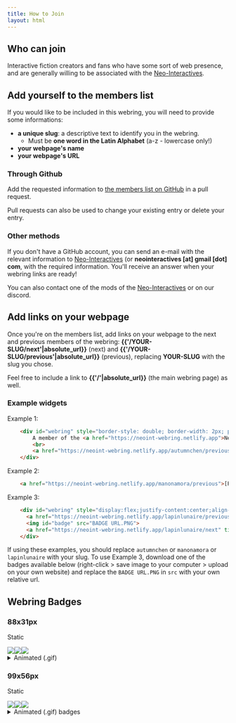 ```yaml
---
title: How to Join
layout: html
---
```


## Who can join

Interactive fiction creators and fans who have some sort of web presence, and are generally willing to be associated with the [Neo-Interactives](https://neointeractives.tumblr.com).

## Add yourself to the members list

If you would like to be included in this webring, you will need to provide some informations:

- <b>a unique slug</b>: a descriptive text to identify you in the webring. 
  - Must be <b>one word in the Latin Alphabet</b> (a-z - lowercase only!)
- <b>your webpage's name</b>
- <b>your webpage's URL</b>

### Through Github

Add the requested information to <a href="{{site.github_repo_url}}/blob/main/_data/members.csv">the members list on GitHub</a> in a pull request.<br>

Pull requests can also be used to change your existing entry or delete your entry.

### Other methods

If you don't have a GitHub account, you can send an e-mail with the relevant information to <a href="mailto:neointeractives@gmail.com">Neo-Interactives</a> (or <b>neointeractives [at] gmail [dot] com</b>, with the required information. You'll receive an answer when your webring links are ready!

You can also contact one of the mods of the <a href="https://neointeractives.tumblr.com">Neo-Interactives</a> or on our discord.


## Add links on your webpage

Once you're on the members list, add links on your webpage to the next and previous members of the webring: **{{'/YOUR-SLUG/next'|absolute_url}}** (next) and **{{'/YOUR-SLUG/previous'|absolute_url}}** (previous), replacing **YOUR-SLUG** with the slug you chose.

Feel free to include a link to **{{'/'|absolute_url}}** (the main webring page) as well.

### Example widgets

Example 1:

```html
    <div id="webring" style="border-style: double; border-width: 2px; padding: 0.5em; max-width: 400px; text-align: center;">
        A member of the <a href="https://neoint-webring.netlify.app">Neo-Interactives Webring</a>
        <br>
        <a href="https://neoint-webring.netlify.app/autumnchen/previous">Previous</a> - <a href="https://neoint-webring.netlify.app/autumnchen/next">Next</a>
    </div>
```

Example 2:

```html
    <a href="https://neoint-webring.netlify.app/manonamora/previous">[Previous]</a> - <a href="https://neoint-webring.netlify.app/">[All]</a> - <a href="https://neoint-webring.netlify.app/manonamora/next">[Next]</a>
```

Example 3:

```html
    <div id="webring" style="display:flex;justify-content:center;align-content:center;">
      <a href="https://neoint-webring.netlify.app/lapinlunaire/previous" title="Previous Webring Member">◄</a>
      <img id="badge" src="BADGE URL.PNG">
      <a href="https://neoint-webring.netlify.app/lapinlunaire/next" title="Next Webring Member">►</a>
    </div>
```

If using these examples, you should replace `autumnchen` or `manonamora` or `lapinlunaire` with your slug. To use Example 3, download one of the badges available below (right-click > save image to your computer > upload on your own website) and replace the `BADGE URL.PNG` in `src` with your own relative url.

## Webring Badges

### 88x31px
Static
<div class="badges"><img src="assets/88x31/88x31 NIStamp1.jpg"><img src="assets/88x31/88x31 NIStamp2.jpg"><img src="assets/88x31/88x31 NIStamp3.jpg"></div>

<details><summary>Animated (.gif)</summary>
    <img src="assets/88x31/88x31 NIStampGif1.gif"><img src="assets/88x31/88x31 NIStampGif2.gif"><img src="assets/88x31/88x31 NIStampGif3.gif">
</details>

### 99x56px

Static
<div class="badges"><img src="assets/n-i stamp1.png"><img src="assets/n-i stamp2.png"><img src="assets/n-i stamp 3.png"></div>

<details><summary>Animated (.gif) badges</summary>
    <img src="assets/n-i stamp gif1.gif"><img src="assets/n-i stamp gif2.gif"><img src="assets/n-i stamp gif3.gif">
</details>
